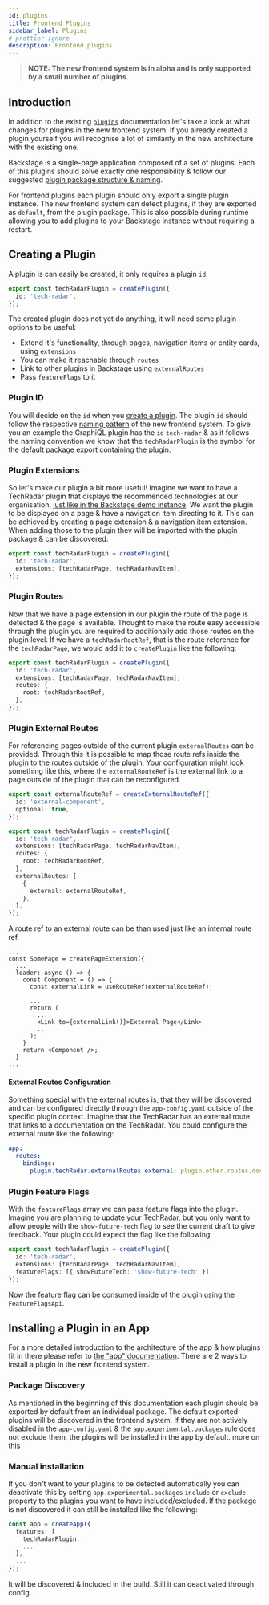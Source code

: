 ```yaml
---
id: plugins
title: Frontend Plugins
sidebar_label: Plugins
# prettier-ignore
description: Frontend plugins
---
```


> **NOTE: The new frontend system is in alpha and is only supported by a small number of plugins.**

## Introduction

In addition to the existing [`plugins`](../../plugins/index.md) documentation let's take a look at what changes for plugins in the new frontend system. If you already created a plugin yourself you will recognise a lot of similarity in the new architecture with the existing one.

Backstage is a single-page application composed of a set of plugins. Each of this plugins should solve exactly one responsibility & follow our suggested [plugin package structure & naming](../../architecture-decisions/adr011-plugin-package-structure.md).

For frontend plugins each plugin should only export a single plugin instance. The new frontend system can detect plugins, if they are exported as `default`, from the plugin package. This is also possible during runtime allowing you to add plugins to your Backstage instance without requiring a restart.

## Creating a Plugin

A plugin is can easily be created, it only requires a plugin `id`:

```ts title="plugins/tech-radar/src/index.ts"
export const techRadarPlugin = createPlugin({
  id: 'tech-radar',
});
```

The created plugin does not yet do anything, it will need some plugin options to be useful:

- Extend it's functionality, through pages, navigation items or entity cards, using `extensions`
- You can make it reachable through `routes`
- Link to other plugins in Backstage using `externalRoutes`
- Pass `featureFlags` to it

### Plugin ID

You will decide on the `id` when you [create a plugin](../../). The plugin `id` should follow the respective [naming pattern](./08-naming-patterns.md#plugins) of the new frontend system. To give you an example the GraphiQL plugin has the `id` `tech-radar` & as it follows the naming convention we know that the `techRadarPlugin` is the symbol for the default package export containing the plugin.

### Plugin Extensions

So let's make our plugin a bit more useful! Imagine we want to have a TechRadar plugin that displays the recommended technologies at our organisation, [just like in the Backstage demo instance](https://demo.backstage.io/tech-radar). We want the plugin to be displayed on a page & have a navigation item directing to it. This can be achieved by creating a page extension & a navigation item extension. When adding those to the plugin they will be imported with the plugin package & can be discovered.

```ts title="plugins/tech-radar/src/index.ts"
export const techRadarPlugin = createPlugin({
  id: 'tech-radar',
  extensions: [techRadarPage, techRadarNavItem],
});
```

### Plugin Routes

Now that we have a page extension in our plugin the route of the page is detected & the page is available. Thought to make the route easy accessible through the plugin you are required to additionally add those routes on the plugin level. If we have a `techRadarRootRef`, that is the route reference for the `techRadarPage`, we would add it to `createPlugin` like the following:

```ts title="plugins/tech-radar/src/index.ts"
export const techRadarPlugin = createPlugin({
  id: 'tech-radar',
  extensions: [techRadarPage, techRadarNavItem],
  routes: {
    root: techRadarRootRef,
  },
});
```

### Plugin External Routes

For referencing pages outside of the current plugin `externalRoutes` can be provided. Through this it is possible to map those route refs inside the plugin to the routes outside of the plugin. Your configuration might look something like this, where the `externalRouteRef` is the external link to a page outside of the plugin that can be reconfigured.

```ts title="plugins/tech-radar/src/routes.ts"
export const externalRouteRef = createExternalRouteRef({
  id: 'external-component',
  optional: true,
});
```

```ts title="plugins/tech-radar/src/index.ts"
export const techRadarPlugin = createPlugin({
  id: 'tech-radar',
  extensions: [techRadarPage, techRadarNavItem],
  routes: {
    root: techRadarRootRef,
  },
  externalRoutes: [
    {
      external: externalRouteRef,
    },
  ],
});
```

A route ref to an external route can be than used just like an internal route ref.

```tsx title="plugins/tech-radar/src/components/SomePage.tsx"
...
const SomePage = createPageExtension({
  ...
  loader: async () => {
    const Component = () => {
      const externalLink = useRouteRef(externalRouteRef);

      ...
      return (
        ...
        <Link to={externalLink()}>External Page</Link>
        ...
      );
    }
    return <Component />;
  }
...
```

#### External Routes Configuration

Something special with the external routes is, that they will be discovered and can be configured directly through the `app-config.yaml` outside of the specific plugin context. Imagine that the TechRadar has an external route that links to a documentation on the TechRadar. You could configure the external route like the following:

```yaml title="app-config.yaml"
app:
  routes:
    bindings:
      plugin.techRadar.externalRoutes.external: plugin.other.routes.docOnTechRadar
```

### Plugin Feature Flags

With the `featureFlags` array we can pass feature flags into the plugin. Imagine you are planning to update your TechRadar, but you only want to allow people with the `show-future-tech` flag to see the current draft to give feedback. Your plugin could expect the flag like the following:

```ts title="plugins/tech-radar/src/index.ts"
export const techRadarPlugin = createPlugin({
  id: 'tech-radar',
  extensions: [techRadarPage, techRadarNavItem],
  featureFlags: [{ showFutureTech: 'show-future-tech' }],
});
```

Now the feature flag can be consumed inside of the plugin using the `FeatureFlagsApi`.

## Installing a Plugin in an App

For a more detailed introduction to the architecture of the app & how plugins fit in there please refer to [the "app" documentation](./02-app.md). There are 2 ways to install a plugin in the new frontend system.

### Package Discovery

As mentioned in the beginning of this documentation each plugin should be exported by default from an individual package. The default exported plugins will be discovered in the frontend system. If they are not actively disabled in the `app-config.yaml` & the `app.experimental.packages` rule does not exclude them, the plugins will be installed in the app by default. more on this

### Manual installation

If you don't want to your plugins to be detected automatically you can deactivate this by setting `app.experimental.packages` `include` or `exclude` property to the plugins you want to have included/excluded. If the package is not discovered it can still be installed like the following:

```ts title="app/App.tsx"
const app = createApp({
  features: [
    techRadarPlugin,
    ...
  ],
  ...
});
```

It will be discovered & included in the build. Still it can deactivated through config.
